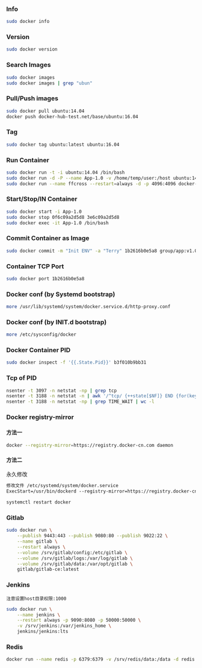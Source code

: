 ### Info

```bash
sudo docker info
```

### Version

```bash
sudo docker version
```

### Search Images

```bash
sudo docker images
sudo docker images | grep "ubun"
```

### Pull/Push images

```bash
sudo docker pull ubuntu:14.04
docker push docker-hub-test.net/base/ubuntu:16.04
```

### Tag

```bash
sudo docker tag ubuntu:latest ubuntu:16.04
```

### Run Container

```bash
sudo docker run -t -i ubuntu:14.04 /bin/bash
sudo docker run -d -P --name App-1.0 -v /home/temp/user:/host ubuntu:14.04 /bin/bash
sudo docker run --name ffcross --restart=always -d -p 4096:4096 docker-hub-test.net:80/group/ffcross:1.0.8995
```

### Start/Stop/IN Container

```bash
sudo docker start -i App-1.0
sudo docker stop 0f6c09a2d5d8 3e6c09a2d5d8
sudo docker exec -it App-1.0 /bin/bash
```

### Commit Container as Image

```bash
sudo docker commit -m "Init ENV" -a "Terry" 1b2616b0e5a8 group/app:v1.0.0
```

### Container TCP Port

```bash
sudo docker port 1b2616b0e5a8
```

### Docker conf (by Systemd bootstrap)

```bash
more /usr/lib/systemd/system/docker.service.d/http-proxy.conf
```

### Docker conf (by INIT.d bootstrap)

```bash
more /etc/sysconfig/docker
```

### Docker Container PID

```bash
sudo docker inspect -f '{{.State.Pid}}' b3f010b9bb31
```

### Tcp of PID

```bash
nsenter -t 3097 -n netstat -np | grep tcp
nsenter -t 3188 -n netstat -n | awk '/^tcp/ {++state[$NF]} END {for(key in state) print key,"\t",state[key]}'
nsenter -t 3188 -n netstat -np | grep TIME_WAIT | wc -l
```

### Docker registry-mirror

#### 方法一
```bash
docker --registry-mirror=https://registry.docker-cn.com daemon
```

#### 方法二
永久修改
```txt
修改文件 /etc/systemd/system/docker.service
ExecStart=/usr/bin/dockerd --registry-mirror=https://registry.docker-cn.com
```

```bash
systemctl restart docker
```

### Gitlab

```bash
sudo docker run \
    --publish 9443:443 --publish 9080:80 --publish 9022:22 \
    --name gitlab \
    --restart always \
    --volume /srv/gitlab/config:/etc/gitlab \
    --volume /srv/gitlab/logs:/var/log/gitlab \
    --volume /srv/gitlab/data:/var/opt/gitlab \
    gitlab/gitlab-ce:latest
```

### Jenkins

`注意设置host目录权限:1000`

```bash
sudo docker run \
	--name jenkins \
	--restart always -p 9090:8080 -p 50000:50000 \
	-v /srv/jenkins:/var/jenkins_home \
	jenkins/jenkins:lts
```

### Redis

```bash
docker run --name redis -p 6379:6379 -v /srv/redis/data:/data -d redis redis-server --appendonly yes
```







